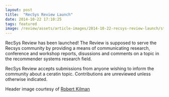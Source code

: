 ```yaml
---
layout: post
title:  "RecSys Review Launch"
date: 2014-10-22 17:10:25
tags: featured
image: /review/assets/article-images/2014-10-22-recsys-review-launch/start.jpg
---
```

RecSys Review has been launched! The Review is supposed to serve the Recsys community by providing a means of communicating research, conference and workshop reports, disussions and comments on a topic in the recommender systems research field.

RecSys Review accepts submissions from anyone wishing to inform the community about a ceratin topic. Contributions are unreviewed unless otherwise indicated.



<section class="site-footer poweredby">Header image courtesy of <a href="https://www.flickr.com/photos/38565413@N03/5086611825"> Robert Kilman</a></section>
